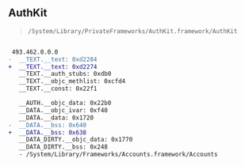## AuthKit

> `/System/Library/PrivateFrameworks/AuthKit.framework/AuthKit`

```diff

 493.462.0.0.0
-  __TEXT.__text: 0xd2284
+  __TEXT.__text: 0xd2274
   __TEXT.__auth_stubs: 0xdb0
   __TEXT.__objc_methlist: 0xcfd4
   __TEXT.__const: 0x22f1

   __AUTH.__objc_data: 0x22b0
   __DATA.__objc_ivar: 0xf40
   __DATA.__data: 0x1720
-  __DATA.__bss: 0x640
+  __DATA.__bss: 0x638
   __DATA_DIRTY.__objc_data: 0x1770
   __DATA_DIRTY.__bss: 0x248
   - /System/Library/Frameworks/Accounts.framework/Accounts

```
